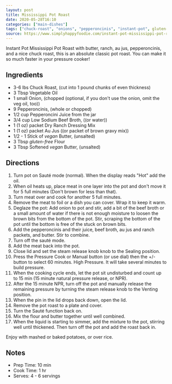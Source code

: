 ```yaml
---
layout: post
title: Mississippi Pot Roast
date: 2020-05-28T16:10
categories: ["main-dishes"]
tags: ["chuck-roast", "onions", "pepperoncinis", "instant-pot", gluten-free, dairy-free]
source: https://www.simplyhappyfoodie.com/instant-pot-mississippi-pot-roast/
---
```


Instant Pot Mississippi Pot Roast with butter, ranch, au jus, pepperoncinis, and a nice chuck roast, this is an absolute classic pot roast. You can make it so much faster in your pressure cooker!


## Ingredients

- 3-6 lbs Chuck Roast, (cut into 1 pound chunks of even thickness)
- 3 Tbsp Vegetable Oil
- 1 small Onion, (chopped (optional, if you don't use the onion, omit the veg oil, too))
- 9 Pepperoncinis, (whole or chopped)
- 1/2 cup Pepperoncini Juice from the jar
- 3/4 cup Low Sodium Beef Broth, ((or water))
- 1 (1 oz) packet Dry Ranch Dressing Mix
- 1 (1 oz) packet Au Jus ((or packet of brown gravy mix))
- 1/2 - 1 Stick of *vegan* Butter, (unsalted)
- 3 Tbsp *gluten-free* Flour
- 3 Tbsp Softened *vegan* Butter, (unsalted)

## Directions

1. Turn pot on Sauté mode (normal). When the display reads "Hot" add the oil.
2. When oil heats up, place meat in one layer into the pot and don't move it for 5 full minutes (Don't brown for less than that).
3. Turn meat over and cook for another 5 full minutes.
4. Remove the meat to foil or a dish you can cover. Wrap it to keep it warm.
5. Deglaze the pot: Add onion to pot and stir, add a bit of the beef broth or a small amount of water if there is not enough moisture to loosen the brown bits from the bottom of the pot. Stir, scraping the bottom of the pot until the bottom is free of the stuck on brown bits.
6. Add the pepperoncinis and their juice, beef broth, au jus and ranch packets, and butter. Stir to combine.
7. Turn off the sauté mode.
8. Add the meat back into the pot.
9. Close lid and set the steam release knob knob to the Sealing position.
10. Press the Pressure Cook or Manual button (or use dial) then the +/- button to select 60 minutes. High Pressure. It will take several minutes to build pressure.
11. When the cooking cycle ends, let the pot sit undisturbed and count up to 15 min (15 minute natural pressure release, or NPR).
12. After the 15 minute NPR, turn off the pot and manually release the remaining pressure by turning the steam release knob to the Venting position.
13. When the pin in the lid drops back down, open the lid.
14. Remove the pot roast to a plate and cover.
15. Turn the Sauté function back on.
16. Mix the flour and butter together until well combined.
17. When the liquid is starting to simmer, add the mixture to the pot, stirring well until thickened. Then turn off the pot and add the roast back in.



Enjoy with mashed or baked potatoes, or over rice.


## Notes

- Prep Time: 10 min 
- Cook Time: 1 hr 
- Serves: 4 - 6 servings
